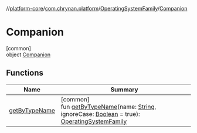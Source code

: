 //[platform-core](../../../../index.md)/[com.chrynan.platform](../../index.md)/[OperatingSystemFamily](../index.md)/[Companion](index.md)

# Companion

[common]\
object [Companion](index.md)

## Functions

| Name | Summary |
|---|---|
| [getByTypeName](get-by-type-name.md) | [common]<br>fun [getByTypeName](get-by-type-name.md)(name: [String](https://kotlinlang.org/api/latest/jvm/stdlib/kotlin/-string/index.html), ignoreCase: [Boolean](https://kotlinlang.org/api/latest/jvm/stdlib/kotlin/-boolean/index.html) = true): [OperatingSystemFamily](../index.md) |
